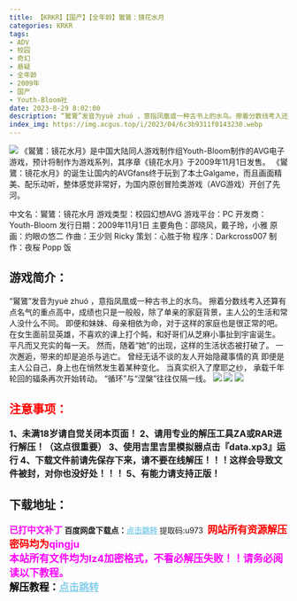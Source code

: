 ```yaml
---
title: 【KRKR】【国产】【全年龄】鸑鷟：镜花水月
categories: KRKR
tags:
- ADV
- 校园
- 奇幻
- 悬疑
- 全年龄
- 2009年
- 国产
- Youth-Bloom社
date: 2023-8-29 8:02:00
description: “鸑鷟”发音为yuè zhuó ，意指凤凰或一种古书上的水鸟。擦着分数线考入还算有点名气的重点高中，成绩也只是一般般，除了单亲的家庭背景，主人公的生活和常人没什么不同。即便和妹妹、母亲相依为命，对于这样的家庭也是很正常的吧。在女生面前显英雄，不喜欢的课上打个盹，和好哥们从芝麻小事扯到宇宙诞生。平凡而又充实的每一天。然而，随着“她”的出现，这样的生活状态被打破了。一次邂逅，带来的却是追杀与逃亡。曾经无话不谈的友人开始隐藏事情的真即便是主人公自己，身上也在悄然发生着某种变化。当真实织入了摩耶之纱，承载千年轮回的辐条再次开始转动。“循环”与“涅槃”往往仅隔一线。
index_img: https://img.acgus.top/i/2023/04/6c3b9311f0143230.webp
---
```

![](https://img.acgus.top/i/2023/04/6c3b9311f0143230.webp)
《鸑鷟：镜花水月》是中国大陆同人游戏制作组Youth-Bloom制作的AVG电子游戏，预计将制作为游戏系列，其序章《镜花水月》于2009年11月1日发售。 
《鸑鷟：镜花水月》的诞生让国内的AVGfans终于玩到了本土Galgame，而且画面精美、配乐动听，整体感觉非常好，为国内原创冒险类游戏（AVG游戏）开创了先河。

中文名：鸑鷟：镜花水月
游戏类型：校园幻想AVG
游戏平台：PC
开发商：Youth-Bloom
发行日期：2009年11月1日
主要角色：邵晓风，戴子玲，小雅
原画：灼眼の悠二
作曲：王少则 Ricky
策划：心胜于物
程序：Darkcross007
制作：夜桜 Popp 饭

## 游戏简介：
“鸑鷟”发音为yuè zhuó ，意指凤凰或一种古书上的水鸟。
擦着分数线考入还算有点名气的重点高中，成绩也只是一般般，除了单亲的家庭背景，主人公的生活和常人没什么不同。
即便和妹妹、母亲相依为命，对于这样的家庭也是很正常的吧。
在女生面前显英雄，不喜欢的课上打个盹，和好哥们从芝麻小事扯到宇宙诞生。
平凡而又充实的每一天。
然而，随着“她”的出现，这样的生活状态被打破了。
一次邂逅，带来的却是追杀与逃亡。
曾经无话不谈的友人开始隐藏事情的真
即便是主人公自己，身上也在悄然发生着某种变化。
当真实织入了摩耶之纱，
承载千年轮回的辐条再次开始转动。
“循环”与“涅槃”往往仅隔一线。
![](https://img.acgus.top/i/2023/04/813455f625143237.webp)
![](https://img.acgus.top/i/2023/04/939cc2ebf1143241.webp)
![](https://img.acgus.top/i/2023/04/1244acafca143257.webp)






## <font color=#FF0000 >注意事项：</font>
<font size=3><b>1、未满18岁请自觉关闭本页面！
2、请用专业的解压工具ZA或RAR进行解压！（这点很重要）
3、使用吉里吉里模拟器点击『data.xp3』运行
4、下载文件前请先保存下来，请不要在线解压！！！这样会导致文件被封，对你也没好处！！！
5、有能力请支持正版！</b></font>

## 下载地址：
<font color=#FF00FF size=3><b>已打中文补丁</b></font>
<b>百度网盘下载点：</b><a href="https://pan.baidu.com/s/1YM5Kkb1A4ANOFL9xAF6oXw?pwd=u973" style="color: #87CEEB;"><b>点击跳转</b></a> 提取码:u973
<a style="padding: 0" href="https://post.qingju.org/AD/"><img style="max-width:100%" src="https://img.acgus.top/i/2024/07/478f689b8021d8d499ab43d21acf137a.gif" alt=""></a>
<b><font color=#FF0000 size=4>网站所有资源解压密码均为</b></font><b><font color=#FF00FF size=4>qingju</font><font color=#FF0000 ></font></b><br><b><font color=#FF00FF size=4>本站所有文件均为lz4加密格式，不看必解压失败！！请务必阅读以下教程。</b></font><br><b><font color=#000 size=4>解压教程：</b><a href="https://post.qingju.org/tutorial/000/" style="color: #87CEEB;"><b>点击跳转</b></a>
